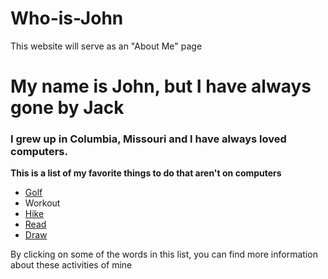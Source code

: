 # Who-is-John
This website will serve as an "About Me" page
# My name is John, but I have always gone by Jack
### I grew up in Columbia, Missouri and I have always loved computers.  

**This is a list of my favorite things to do that aren't on computers**

* [Golf](https://github.com/jackgparker2/My-golf-page.git) 
* Workout
* [Hike](https://github.com/jackgparker2/My-hiking-page.git)
* [Read](https://github.com/jackgparker2/My-Reading-Page.git)
* [Draw]()

By clicking on some of the words in this list, you can find more information about these activities of mine
  
